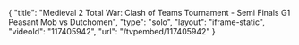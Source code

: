 {
    "title": "Medieval 2 Total War: Clash of Teams Tournament - Semi Finals G1 Peasant Mob vs Dutchomen",
    "type": "solo",
    "layout": "iframe-static",
    "videoId": "117405942",
    "url": "\/tvpembed\/117405942"
}